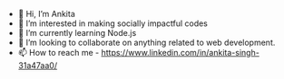 - 👋 Hi, I’m Ankita
- 👀 I’m interested in making socially impactful codes
- 🌱 I’m currently learning Node.js
- 💞️ I’m looking to collaborate on anything related to web development.
- 📫 How to reach me - https://www.linkedin.com/in/ankita-singh-31a47aa0/

<!---
enkitaa/enkitaa is a ✨ special ✨ repository because its `README.md` (this file) appears on your GitHub profile.
You can click the Preview link to take a look at your changes.
--->
